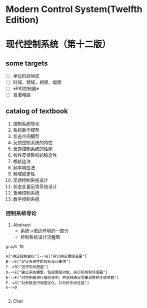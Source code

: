 # Modern Control System(Twelfth Edition)
# 现代控制系统（第十二版）

## some targets
- [ ] 单位阶跃响应
- [ ] 时域、频域，相频、幅频
- [ ] ※PID控制器※
- [ ] 自激电路

## catalog of textbook
1. 控制系统导论
2. 系统数学模型
3. 状态空间模型
4. 反馈控制系统的特性
5. 反馈控制系统的性能
6. 线性反馈系统的稳定性
7. 根轨迹法
8. 频率响应法
9. 频域稳定性
10. 反馈控制系统设计
11. 状态变量反馈系统设计
12. 鲁棒控制系统
13. 数字控制系统

### 控制系统导论
1. Abstract
   - 系统→周边环境的一部分
   - 控制系统设计流程图
```mermaid
graph TD

A["确定控制目标"]-->B["辨识确定受控变量"]
B-->C["定义系统性能指标设计要求"]
C-->D["进行系统配置"]
D-->E["建立系统模型，包括受控对象、执行机构和传感器"]
E-->F["对控制器进行描述说明，并选择确定需要调整的关键参数"]
F-->G["对参数进行调整优化，并分析系统性能"]
G-->D


```


2. Chat
